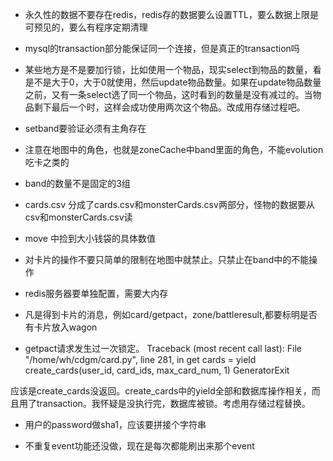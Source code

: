 * 永久性的数据不要存在redis，redis存的数据要么设置TTL，要么数据上限是可预见的，要么有程序定期清理
* mysql的transaction部分能保证同一个连接，但是真正的transaction吗
* 某些地方是不是要加行锁，比如使用一个物品，现实select到物品的数量，看是不是大于0，大于0就使用，然后update物品数量。如果在update物品数量之前，又有一条select选了同一个物品，这时看到的数量是没有减过的。当物品剩下最后一个时，这样会成功使用两次这个物品。改成用存储过程吧。
* setband要验证必须有主角存在
* 注意在地图中的角色，也就是zoneCache中band里面的角色，不能evolution 吃卡之类的
* band的数量不是固定的3组
* cards.csv 分成了cards.csv和monsterCards.csv两部分，怪物的数据要从csv和monsterCards.csv读
* move 中捡到大小钱袋的具体数值
* 对卡片的操作不要只简单的限制在地图中就禁止。只禁止在band中的不能操作


* redis服务器要单独配置，需要大内存
* 凡是得到卡片的消息，例如card/getpact，zone/battleresult,都要标明是否有卡片放入wagon

* getpact请求发生过一次锁定。
Traceback (most recent call last):
  File "/home/wh/cdgm/card.py", line 281, in get
    cards = yield create_cards(user_id, card_ids, max_card_num, 1)
GeneratorExit

应该是create_cards没返回。create_cards中的yield全部和数据库操作相关，而且用了transaction。我怀疑是没执行完，数据库被锁。考虑用存储过程替换。

* 用户的password做sha1，应该要拼接个字符串

* 不重复event功能还没做，现在是每次都能刷出来那个event
